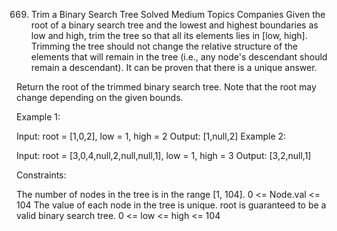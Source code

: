 669. Trim a Binary Search Tree
Solved
Medium
Topics
Companies
Given the root of a binary search tree and the lowest and highest boundaries as low and high, trim the tree so that all its elements lies in [low, high]. Trimming the tree should not change the relative structure of the elements that will remain in the tree (i.e., any node's descendant should remain a descendant). It can be proven that there is a unique answer.

Return the root of the trimmed binary search tree. Note that the root may change depending on the given bounds.

 

Example 1:


Input: root = [1,0,2], low = 1, high = 2
Output: [1,null,2]
Example 2:


Input: root = [3,0,4,null,2,null,null,1], low = 1, high = 3
Output: [3,2,null,1]
 

Constraints:

The number of nodes in the tree is in the range [1, 104].
0 <= Node.val <= 104
The value of each node in the tree is unique.
root is guaranteed to be a valid binary search tree.
0 <= low <= high <= 104
